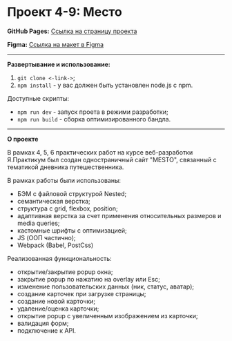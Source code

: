 # Проект 4-9: Место

**GitHub Pages:** [Ссылка на страницу проекта](https://ilyasobolev11.github.io/mesto/)

**Figma:** [Ссылка на макет в Figma](https://www.figma.com/file/2cn9N9jSkmxD84oJik7xL7/JavaScript.-Sprint-4?node-id=0%3A1)

---

**Развертывание и использование:**

1. `git clone <-link->`;
2. `npm install` - у вас должен быть установлен node.js с npm.

Доступные скрипты:
* `npm run dev` - запуск проета в режими разработки;
* `npm run build` - сборка оптимизированного бандла.

---

**О проекте**

В рамках 4, 5, 6 практических работ на курсе веб-разработки Я.Практикум был создан одностраничный сайт "MESTO", связанный с тематикой дневника путешественника.

В рамках работы были использованы:
* БЭМ с файловой структурой Nested;
* семантическая верстка;
* структура с grid, flexbox, position;
* адаптивная верстка за счет применения относительных размеров и media queries;
* кастомные шрифты c оптимизацией;
* JS (ООП частично);
* Webpack (Babel, PostCss)

Реализованная функциональность:
* открытие/закрытие popup окна;
* закрытие popup по нажатию на overlay или Esc;
* изменение пользовательских данных (ник, статус, аватар);
* создание карточек при загрузке страницы;
* создание новой карточки;
* удаление/оценка карточки;
* открытие popup с увеличенным изображением из карточки;
* валидация форм;
* подключение к API.
